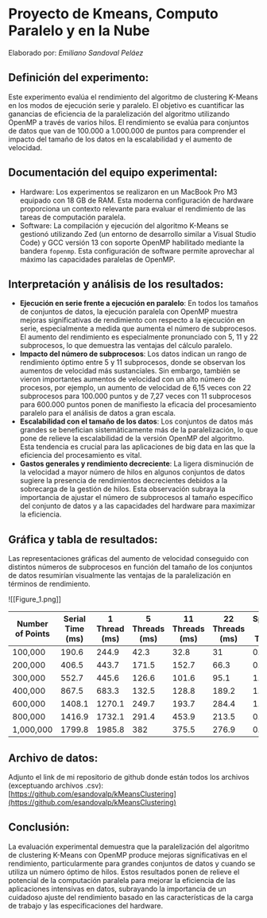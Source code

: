 # Proyecto de Kmeans, Computo Paralelo y en la Nube
Elaborado por: *Emiliano Sandoval Peláez*
## Definición del experimento:

Este experimento evalúa el rendimiento del algoritmo de clustering K-Means en los modos de ejecución serie y paralelo. El objetivo es cuantificar las ganancias de eficiencia de la paralelización del algoritmo utilizando OpenMP a través de varios hilos. El rendimiento se evalúa para conjuntos de datos que van de 100.000 a 1.000.000 de puntos para comprender el impacto del tamaño de los datos en la escalabilidad y el aumento de velocidad.

## Documentación del equipo experimental:

- Hardware: Los experimentos se realizaron en un MacBook Pro M3 equipado con 18 GB de RAM. Esta moderna configuración de hardware proporciona un contexto relevante para evaluar el rendimiento de las tareas de computación paralela.
- Software: La compilación y ejecución del algoritmo K-Means se gestionó utilizando Zed (un entorno de desarrollo similar a Visual Studio Code) y GCC versión 13 con soporte OpenMP habilitado mediante la bandera `fopenmp`. Esta configuración de software permite aprovechar al máximo las capacidades paralelas de OpenMP.

## Interpretación y análisis de los resultados:

- **Ejecución en serie frente a ejecución en paralelo**: En todos los tamaños de conjuntos de datos, la ejecución paralela con OpenMP muestra mejoras significativas de rendimiento con respecto a la ejecución en serie, especialmente a medida que aumenta el número de subprocesos. El aumento del rendimiento es especialmente pronunciado con 5, 11 y 22 subprocesos, lo que demuestra las ventajas del cálculo paralelo.
- **Impacto del número de subprocesos**: Los datos indican un rango de rendimiento óptimo entre 5 y 11 subprocesos, donde se observan los aumentos de velocidad más sustanciales. Sin embargo, también se vieron importantes aumentos de velocidad con un alto número de procesos, por ejemplo, un aumento de velocidad de 6,15 veces con 22 subprocesos para 100.000 puntos y de 7,27 veces con 11 subprocesos para 600.000 puntos ponen de manifiesto la eficacia del procesamiento paralelo para el análisis de datos a gran escala.
- **Escalabilidad con el tamaño de los datos**: Los conjuntos de datos más grandes se benefician sistemáticamente más de la paralelización, lo que pone de relieve la escalabilidad de la versión OpenMP del algoritmo. Esta tendencia es crucial para las aplicaciones de big data en las que la eficiencia del procesamiento es vital.
- **Gastos generales y rendimiento decreciente**: La ligera disminución de la velocidad a mayor número de hilos en algunos conjuntos de datos sugiere la presencia de rendimientos decrecientes debidos a la sobrecarga de la gestión de hilos. Esta observación subraya la importancia de ajustar el número de subprocesos al tamaño específico del conjunto de datos y a las capacidades del hardware para maximizar la eficiencia.

## Gráfica y tabla de resultados:

Las representaciones gráficas del aumento de velocidad conseguido con distintos números de subprocesos en función del tamaño de los conjuntos de datos resumirían visualmente las ventajas de la paralelización en términos de rendimiento.

![[Figure_1.png]]

|Number of Points|Serial Time (ms)|1 Thread (ms)|5 Threads (ms)|11 Threads (ms)|22 Threads (ms)|Speedup (1 Thread)|Speedup (5 Threads)|Speedup (11 Threads)|Speedup (22 Threads)|
|---|---|---|---|---|---|---|---|---|---|
|100,000|190.6|244.9|42.3|32.8|31|0.78|4.51|5.81|6.15|
|200,000|406.5|443.7|171.5|152.7|66.3|0.92|2.37|2.66|6.13|
|300,000|552.7|445.6|126.6|101.6|95.1|1.24|4.37|5.44|5.81|
|400,000|867.5|683.3|132.5|128.8|189.2|1.27|6.55|6.74|4.59|
|600,000|1408.1|1270.1|249.7|193.7|284.4|1.11|5.64|7.27|4.95|
|800,000|1416.9|1732.1|291.4|453.9|213.5|0.82|4.86|3.12|6.64|
|1,000,000|1799.8|1985.8|382|375.5|276.9|0.91|4.71|4.79|6.50|

## Archivo de datos:

Adjunto el link de mi repositorio de github donde están todos los archivos (exceptuando archivos .csv): [https://github.com/esandovalp/kMeansClustering](https://github.com/esandovalp/kMeansClustering)

## Conclusión:

La evaluación experimental demuestra que la paralelización del algoritmo de clustering K-Means con OpenMP produce mejoras significativas en el rendimiento, particularmente para grandes conjuntos de datos y cuando se utiliza un número óptimo de hilos. Estos resultados ponen de relieve el potencial de la computación paralela para mejorar la eficiencia de las aplicaciones intensivas en datos, subrayando la importancia de un cuidadoso ajuste del rendimiento basado en las características de la carga de trabajo y las especificaciones del hardware.